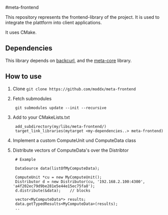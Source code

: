 #meta-frontend

This repository represents the frontend-library of the project.
It is used to integrate the plattform into client applications.

It uses CMake.

## Dependencies
This library depends on [backcurl](https://github.com/Taymindis/backcurl), 
and the [meta-core](https://github.com/moddx/meta-core) library.

## How to use
1. Clone `git clone https://github.com/moddx/meta-frontend`
2. Fetch submodules

        git submodules update --init --recursive

3. Add to your CMakeLists.txt

        add_subdirectory(my/libs/meta-frontend/)
        target_link_libraries(mytarget <my-dependencies..> meta-frontend)

4. Implement a custom ComputeUnit und ComputeData class
5. Distribute vectors of ComputeData's over the Distribtor

        # Example
    
        DataSource data(listOfMyComputeData);

        ComputeUnit *cu = new MyComputeUnit();
        Distributor d = new Distributor(cu, '192.168.2.100:4300', 'a4f202ec79d9be281e5e44e15ec75fa8');
        d.distribute(&data);    // blocks

        vector<MyComputeData*> results;
        data.getTypedResults<MyComputeData>(results);
        ..

